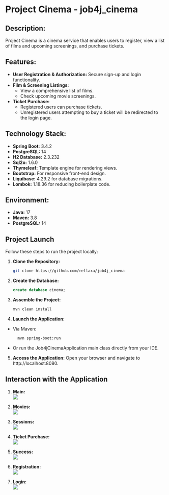 # Project Cinema - job4j_cinema

## Description:
Project Cinema is a cinema service that enables users to register, view a list of films and upcoming screenings, and
purchase tickets.

## Features:
- **User Registration & Authorization:** Secure sign-up and login functionality.
- **Film & Screening Listings:**
    - View a comprehensive list of films.
    - Check upcoming movie screenings.
- **Ticket Purchase:**
    - Registered users can purchase tickets.
    - Unregistered users attempting to buy a ticket will be redirected to the login page.

## Technology Stack:
- **Spring Boot:** 3.4.2
- **PostgreSQL:** 14
- **H2 Database:** 2.3.232
- **Sql2o:** 1.6.0
- **Thymeleaf:** Template engine for rendering views.
- **Bootstrap:** For responsive front-end design.
- **Liquibase:** 4.29.2 for database migrations.
- **Lombok:** 1.18.36 for reducing boilerplate code.

## Environment:
- **Java:** 17
- **Maven:** 3.8
- **PostgreSQL:** 14

## Project Launch
Follow these steps to run the project locally:

1. **Clone the Repository:**
   ```bash
   git clone https://github.com/rellaxa/job4j_cinema

2. **Create the Database:**
   ```sql
   create database cinema;

3. **Assemble the Project:**
    ```bash
   mvn clean install

4. **Launch the Application:**

- Via Maven:
  ```bash
    mvn spring-boot:run
- Or run the Job4jCinemaApplication main class directly from your IDE.

5. **Access the Application:** Open your browser and navigate to http://localhost:8080.

## Interaction with the Application
1. **Main:**  
   ![](files/screenshots/main.png)

2. **Movies:**  
   ![](files/screenshots/movies.png)

3. **Sessions:**  
   ![](files/screenshots/sessions.png)

4. **Ticket Purchase:**  
   ![](files/screenshots/purchase.png)

5. **Success:**  
   ![](files/screenshots/success.png)

6. **Registration:**  
   ![](files/screenshots/registration.png)

7. **Login:**  
   ![](files/screenshots/login.png)

